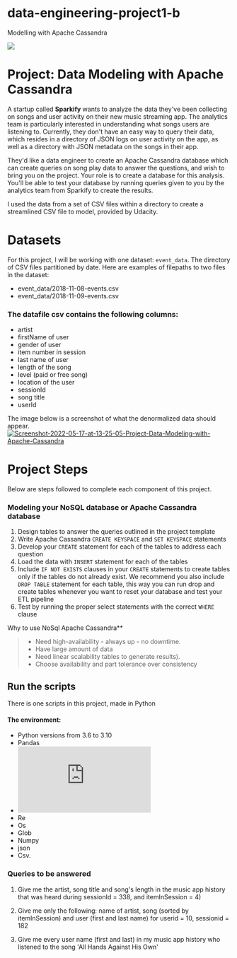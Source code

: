 # data-engineering-project1-b
Modelling with Apache Cassandra

![](https://miro.medium.com/max/1400/1*l6ukY_v43LK9LB9fjV2f0g.png)

# Project: Data Modeling with Apache Cassandra

A startup called **Sparkify** wants to analyze the data they've been collecting on songs and user activity on their new music streaming app. The analytics team is particularly interested in understanding what songs users are listening to. Currently, they don't have an easy way to query their data, which resides in a directory of JSON logs on user activity on the app, as well as a directory with JSON metadata on the songs in their app.

They'd like a data engineer to create an Apache Cassandra database which can create queries on song play data to answer the questions, and wish to bring you on the project. Your role is to create a database for this analysis. You'll be able to test your database by running queries given to you by the analytics team from Sparkify to create the results.

I used the data from a set of CSV files within a directory to create a streamlined CSV file to model, provided by Udacity.


# Datasets

For this project, I will be working with one dataset: `event_data`. The directory of CSV files partitioned by date. Here are examples of filepaths to two files in the dataset:

* event_data/2018-11-08-events.csv
* event_data/2018-11-09-events.csv



### The datafile csv contains the following columns:

-   artist
-   firstName of user
-   gender of user
-   item number in session
-   last name of user
-   length of the song
-   level (paid or free song)
-   location of the user
-   sessionId
-   song title
-   userId

The image below is a screenshot of what the denormalized data should appear.
<a href="https://ibb.co/19B8Gp0"><img src="https://i.ibb.co/4jCPRDF/Screenshot-2022-05-17-at-13-25-05-Project-Data-Modeling-with-Apache-Cassandra.png" alt="Screenshot-2022-05-17-at-13-25-05-Project-Data-Modeling-with-Apache-Cassandra" border="0"></a>


# Project Steps

Below are steps followed to complete each component of this project.

### Modeling your NoSQL database or Apache Cassandra database

1.  Design tables to answer the queries outlined in the project template
2.  Write Apache Cassandra `CREATE KEYSPACE` and `SET KEYSPACE` statements
3.  Develop your `CREATE` statement for each of the tables to address each question
4.  Load the data with `INSERT` statement for each of the tables
5.  Include `IF NOT EXISTS` clauses in your `CREATE` statements to create tables only if the tables do not already exist. We recommend you also include `DROP TABLE` statement for each table, this way you can run drop and create tables whenever you want to reset your database and test your ETL pipeline
6.  Test by running the proper select statements with the correct `WHERE` clause

 Why to use NoSql Apache Cassandra**

>- Need high-availability - always up - no downtime.
>- Have large amount of data
>- Need linear scalability tables to generate results). 
>- Choose availability and part tolerance over consistency



## Run the scripts
There is one scripts in this project, made in Python 

#### The environment:
-  Python versions from 3.6 to 3.10    
- Pandas
- ![Cassandra](https://docs.datastax.com/en/archived/cassandra/3.0/index.html)
- Re
- Os
- Glob
- Numpy
- json
- Csv.

### Queries to be answered

1. Give me the artist, song title and song's length in the music app history that was heard during sessionId = 338, and itemInSession = 4)

2. Give me only the following: name of artist, song (sorted by itemInSession) and user (first and last name) for userid = 10, sessionid = 182

3. Give me every user name (first and last) in my music app history who listened to the song 'All Hands Against His Own'

